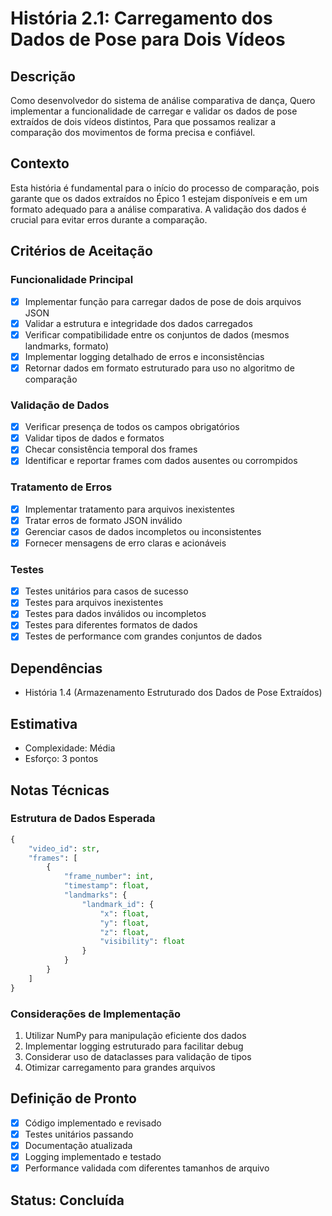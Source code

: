 # História 2.1: Carregamento dos Dados de Pose para Dois Vídeos

## Descrição

Como desenvolvedor do sistema de análise comparativa de dança,
Quero implementar a funcionalidade de carregar e validar os dados de pose extraídos de dois vídeos distintos,
Para que possamos realizar a comparação dos movimentos de forma precisa e confiável.

## Contexto

Esta história é fundamental para o início do processo de comparação, pois garante que os dados extraídos no Épico 1 estejam disponíveis e em um formato adequado para a análise comparativa. A validação dos dados é crucial para evitar erros durante a comparação.

## Critérios de Aceitação

### Funcionalidade Principal

- [x] Implementar função para carregar dados de pose de dois arquivos JSON
- [x] Validar a estrutura e integridade dos dados carregados
- [x] Verificar compatibilidade entre os conjuntos de dados (mesmos landmarks, formato)
- [x] Implementar logging detalhado de erros e inconsistências
- [x] Retornar dados em formato estruturado para uso no algoritmo de comparação

### Validação de Dados

- [x] Verificar presença de todos os campos obrigatórios
- [x] Validar tipos de dados e formatos
- [x] Checar consistência temporal dos frames
- [x] Identificar e reportar frames com dados ausentes ou corrompidos

### Tratamento de Erros

- [x] Implementar tratamento para arquivos inexistentes
- [x] Tratar erros de formato JSON inválido
- [x] Gerenciar casos de dados incompletos ou inconsistentes
- [x] Fornecer mensagens de erro claras e acionáveis

### Testes

- [x] Testes unitários para casos de sucesso
- [x] Testes para arquivos inexistentes
- [x] Testes para dados inválidos ou incompletos
- [x] Testes para diferentes formatos de dados
- [x] Testes de performance com grandes conjuntos de dados

## Dependências

- História 1.4 (Armazenamento Estruturado dos Dados de Pose Extraídos)

## Estimativa

- Complexidade: Média
- Esforço: 3 pontos

## Notas Técnicas

### Estrutura de Dados Esperada

```python
{
    "video_id": str,
    "frames": [
        {
            "frame_number": int,
            "timestamp": float,
            "landmarks": {
                "landmark_id": {
                    "x": float,
                    "y": float,
                    "z": float,
                    "visibility": float
                }
            }
        }
    ]
}
```

### Considerações de Implementação

1. Utilizar NumPy para manipulação eficiente dos dados
2. Implementar logging estruturado para facilitar debug
3. Considerar uso de dataclasses para validação de tipos
4. Otimizar carregamento para grandes arquivos

## Definição de Pronto

- [x] Código implementado e revisado
- [x] Testes unitários passando
- [x] Documentação atualizada
- [x] Logging implementado e testado
- [x] Performance validada com diferentes tamanhos de arquivo

## Status: Concluída
